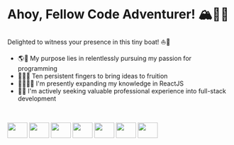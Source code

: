 <h1> Ahoy, Fellow Code Adventurer! 🏔️🧗🏻 </h1>  

Delighted to witness your presence in this tiny boat! ⛵️🌊


<ul>
  <li><span>🌎🎯 </span>   My purpose lies in relentlessly pursuing my passion for programming</li>
  <li><span>🙌🏻💡 </span> Ten persistent fingers to bring ideas to fruition</li>
  <li><span>📖🧑🏻‍💻 </span> I'm presently expanding my knowledge in ReactJS</li>
  <li><span>🔎💼 </span> I'm actively seeking valuable professional experience into full-stack development</li>
</ul>

##
  
<div style="display: inline_block;"> <br>
<img height="35px" width="45px" style="cursor: none;" src="https://cdn.jsdelivr.net/gh/devicons/devicon/icons/css3/css3-original-wordmark.svg" />
<img height="35px" width="45px" style="cursor: none;" src="https://cdn.jsdelivr.net/gh/devicons/devicon/icons/html5/html5-original-wordmark.svg" />
<img height="35px" width="45px" style="cursor: none;" src="https://cdn.jsdelivr.net/gh/devicons/devicon/icons/javascript/javascript-original.svg" />
<img height="35px" width="45px" style="cursor: none;" src="https://cdn.jsdelivr.net/gh/devicons/devicon/icons/java/java-original-wordmark.svg" />
<img height="35px" width="45px" style="cursor: none;" src="https://cdn.jsdelivr.net/gh/devicons/devicon/icons/php/php-original.svg" />
<img height="35px" width="45px" style="cursor: none;" src="https://cdn.jsdelivr.net/gh/devicons/devicon/icons/mysql/mysql-original-wordmark.svg" />
<img height="35px" width="45px" style="cursor: none;" src="https://cdn.jsdelivr.net/gh/devicons/devicon/icons/arduino/arduino-original-wordmark.svg" />
</div>

